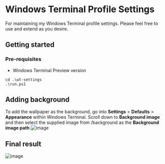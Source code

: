 # Windows Terminal Profile Settings
For maintaining my Windows Terminal profile settings.
Please feel free to use and extend as you desire.

## Getting started
### Pre-requisites
- Windows Terminal Preview version

  
```
cd .\wt-settings
.\run.ps1
```
## Adding background
To add the wallpaper as the background, go into **Settings** > **Defaults** > **Appearance** within Windows Terminal. Scroll down to **Background image** and then select the supplied image from /background as the **Background image path**
![image](https://github.com/20rp/wt-settings/assets/65660355/0a352a11-240e-47b9-91b7-6e6509899d3c)

## Final result
![image](https://github.com/20rp/wt-settings/assets/65660355/a70a1b73-b1f1-4531-88da-d09d86c4fc76)
